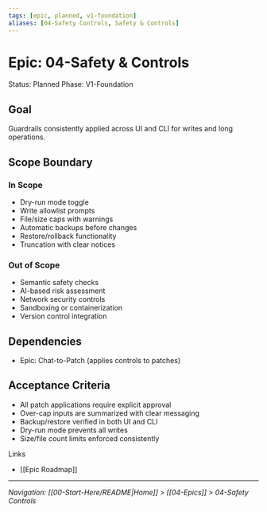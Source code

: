 ```yaml
---
tags: [epic, planned, v1-foundation]
aliases: [04-Safety Controls, Safety & Controls]
---
```


# Epic: 04-Safety & Controls

Status: Planned
Phase: V1-Foundation

## Goal
Guardrails consistently applied across UI and CLI for writes and long operations.

## Scope Boundary
### In Scope
- Dry-run mode toggle
- Write allowlist prompts
- File/size caps with warnings
- Automatic backups before changes
- Restore/rollback functionality
- Truncation with clear notices

### Out of Scope
- Semantic safety checks
- AI-based risk assessment
- Network security controls
- Sandboxing or containerization
- Version control integration

## Dependencies
- Epic: Chat-to-Patch (applies controls to patches)

## Acceptance Criteria
- All patch applications require explicit approval
- Over-cap inputs are summarized with clear messaging
- Backup/restore verified in both UI and CLI
- Dry-run mode prevents all writes
- Size/file count limits enforced consistently

Links
- [[Epic Roadmap]]

---
*Navigation: [[00-Start-Here/README|Home]] > [[04-Epics]] > 04-Safety Controls*
